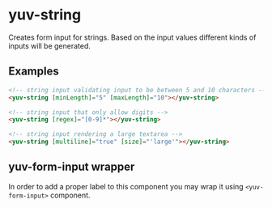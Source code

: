 # yuv-string

Creates form input for strings. Based on the input values different kinds of inputs will be generated.

<!-- | property       | type    | description                                                                                                                                                                                                    |
| -------------- | ------- | -------------------------------------------------------------------------------------------------------------------------------------------------------------------------------------------------------------- |
| multiselect    | boolean | indicator that multiple strings could be inserted                                                                                                                                                              |
| multiline      | boolean | Use multiline input (textarea instead of input)                                                                                                                                                                |
| size           | string  | Use in combination with `multiline` to define the size (height) of the textarea. Valid values are `small`,`medium`,`large`                                                                                     |
| readonly       | boolean | prevents the inputs value from being changed (disabled)                                                                                                                                                        |
| situation      | string  | Possibles values are `EDIT` (default),`SEARCH`,`CREATE`. In search situation validation of the form element will be turned off, so you are able to enter search terms that do not meet the elements validators |
| regex          | string  | Regular expression to validate the input value against                                                                                                                                                         |
| minLength      | number  | minimal number of characters                                                                                                                                                                                   |
| maxLength      | number  | maximum number of characters                                                                                                                                                                                   |
| classification | string  | possible values are `email` (validates and creates a link to send an email once there is a valid email address) and `url` (validates and creates a link to an URL typed into the form element).                | -->

## Examples

```html
<!-- string input validating input to be between 5 and 10 characters -->
<yuv-string [minLength]="5" [maxLength]="10"></yuv-string>
```

```html
<!-- string input that only allow digits -->
<yuv-string [regex]="[0-9]*"></yuv-string>
```

```html
<!-- string input rendering a large textarea -->
<yuv-string [multiline]="true" [size]="'large'"></yuv-string>
```

## yuv-form-input wrapper

In order to add a proper label to this component you may wrap it using `<yuv-form-input>` component.
